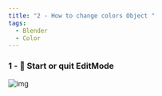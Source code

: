 ```yaml
---
title: "2 - How to change colors Object "
tags:
  - Blender
  - Color
---
```


### 1 -  💬  Start or quit EditMode

![img](http://127.0.0.1:5555/Blender/Blender-color-1.png)
